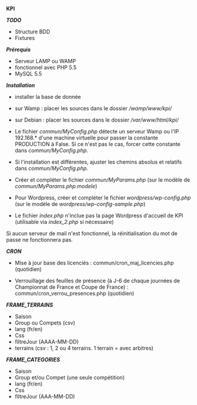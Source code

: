 __KPI__

___TODO___

- Structure BDD
- Fixtures

___Prérequis___

- Serveur LAMP ou WAMP
- fonctionnel avec PHP 5.5
- MySQL 5.5

___Installation___

- installer la base de donnée

- sur Wamp : placer les sources dans le dossier */wamp/www/kpi/*

- sur Debian : placer les sources dans le dossier */var/www/html/kpi/*

- Le fichier *commun/MyConfig.php* détecte un serveur Wamp ou l'IP 192.168.* d'une machine virtuelle pour passer la constante PRODUCTION à False.
Si ce n'est pas le cas, forcer cette constante dans *commun/MyConfig.php*.

- Si l'installation est différentes, ajuster les chemins absolus et relatifs dans *commun/MyConfig.php*.

- Créer et compléter le fichier *commun/MyParams.php* (sur le modèle de *commun/MyParams.php.modele*)

- Pour Wordpress, créer et compléter le fichier *wordpress/wp-config.php* (sur le modèle de *wordpress/wp-config-sample.php*)

- Le fichier *index.php* n'inclue pas la page Wordpress d'accueil de KPI (utilisable via *index_2.php* si nécessaire)


Si aucun serveur de mail n'est fonctionnel, la réinitialisation du mot de passe ne fonctionnera pas.

___CRON___

- Mise à jour base des licenciés : commun/cron_maj_licencies.php  (quotidien)

- Verrouillage des feuilles de présence (à J-6 de chaque journées de Championnat de France et Coupe de France) : commun/cron_verrou_presences.php  (quotidien)

 
___FRAME_TERRAINS___

- Saison
- Group ou Compets (csv)
- lang (fr/en)
- Css
- filtreJour (AAAA-MM-DD)
- terrains (csv : 1, 2 ou 4 terrains. 1 terrain = avec arbitres)

___FRAME_CATEGORIES___

- Saison
- Group et/ou Compet (une seule compétition)
- lang (fr/en)
- Css
- filtreJour (AAA-MM-DD)
